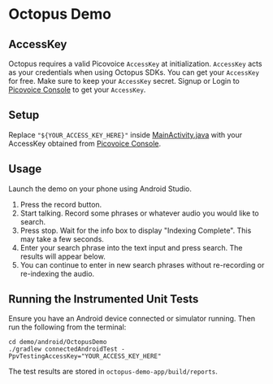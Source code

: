 # Octopus Demo

## AccessKey

Octopus requires a valid Picovoice `AccessKey` at initialization. `AccessKey` acts as your credentials when using Octopus SDKs.
You can get your `AccessKey` for free. Make sure to keep your `AccessKey` secret.
Signup or Login to [Picovoice Console](https://console.picovoice.ai/) to get your `AccessKey`.

## Setup

Replace `"${YOUR_ACCESS_KEY_HERE}"` inside [MainActivity.java](octopus-demo-app/src/main/java/ai/picovoice/octopusdemo/MainActivity.java)
with your AccessKey obtained from [Picovoice Console](https://console.picovoice.ai/).

## Usage

Launch the demo on your phone using Android Studio.

1. Press the record button.
2. Start talking. Record some phrases or whatever audio you would like to search.
3. Press stop. Wait for the info box to display "Indexing Complete". This may take a few seconds.
4. Enter your search phrase into the text input and press search. The results will appear below.
5. You can continue to enter in new search phrases without re-recording or re-indexing the audio.


## Running the Instrumented Unit Tests

Ensure you have an Android device connected or simulator running. Then run the following from the terminal:

```console
cd demo/android/OctopusDemo
./gradlew connectedAndroidTest -PpvTestingAccessKey="YOUR_ACCESS_KEY_HERE"
```

The test results are stored in `octopus-demo-app/build/reports`.
